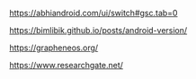 
https://abhiandroid.com/ui/switch#gsc.tab=0

https://bimlibik.github.io/posts/android-version/

https://grapheneos.org/

https://www.researchgate.net/